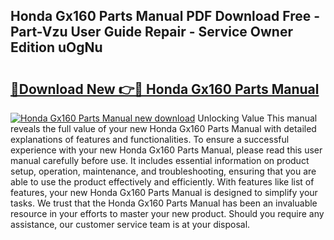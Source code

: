## Honda Gx160 Parts Manual PDF Download Free - Part-Vzu User Guide Repair - Service Owner Edition uOgNu

# <h2><a href="http://bc21446.oget.top/?id=Honda+Gx160+Parts+Manual">🔗Download New 👉🔴 Honda Gx160 Parts Manual</a></h2>

[![Honda Gx160 Parts Manual new download](https://i.imgur.com/5g1atiW.png)](http://bc21446.oget.top/?id=Honda+Gx160+Parts+Manual)
Unlocking Value This manual reveals the full value of your new Honda Gx160 Parts Manual with detailed explanations of features and functionalities. To ensure a successful experience with your new Honda Gx160 Parts Manual, please read this user manual carefully before use. It includes essential information on product setup, operation, maintenance, and troubleshooting, ensuring that you are able to use the product effectively and efficiently. With features like list of features, your new Honda Gx160 Parts Manual is designed to simplify your tasks. We trust that the Honda Gx160 Parts Manual has been an invaluable resource in your efforts to master your new product. Should you require any assistance, our customer service team is at your disposal.
